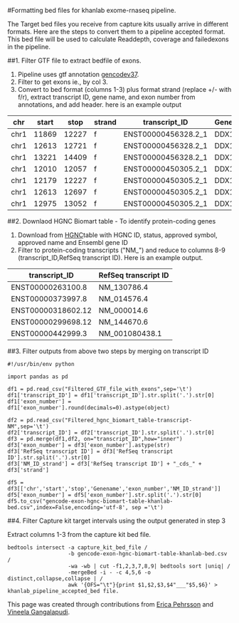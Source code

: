 #Formatting bed files for khanlab exome-rnaseq pipeline.

The Target bed files you receive from capture kits usually arrive in different formats. Here are the steps to convert them to a pipeline accepted format. This bed file will be used to calculate Readdepth, coverage and failedexons in the pipeline.

##1. Filter GTF file to extract bedfile of exons.
1. Pipeline uses gtf annotation [gencodev37](ftp://ftp.ebi.ac.uk/pub/databases/gencode/Gencode_human/release_37/GRCh37_mapping/gencode.v37lift37.annotation.gtf.gz).
2. Filter to get exons ie., by col 3.
3. Convert to bed format (columns 1-3) plus format strand (replace +/- with f/r), extract transcript ID, gene name, and exon number from annotations, and add header. here is an example output

| chr | start | stop | strand | transcript_ID | Genename | exon_number |
|---|---|---|---|---|---|---|
| chr1 | 11869 | 12227 | f | ENST00000456328.2_1 | DDX11L1 | 1 |
| chr1 | 12613 | 12721 | f | ENST00000456328.2_1 | DDX11L1 | 2 |
| chr1 | 13221 | 14409 | f | ENST00000456328.2_1 | DDX11L1 | 3 |
| chr1 | 12010 | 12057 | f | ENST00000450305.2_1 | DDX11L1 | 1 |
| chr1 | 12179 | 12227 | f | ENST00000450305.2_1 | DDX11L1 | 2 |
| chr1 | 12613 | 12697 | f | ENST00000450305.2_1 | DDX11L1 | 3 |
| chr1 | 12975 | 13052 | f | ENST00000450305.2_1 | DDX11L1 | 4 |


##2. Downlaod HGNC Biomart table - To identify protein-coding genes

1. Download from [HGNC](https://biomart.genenames.org/martform/#!/default/HGNC?datasets=hgnc_gene_mart&attributes=hgnc_gene__hgnc_gene_id_1010%2Chgnc_gene__status_1010%2Chgnc_gene__approved_symbol_1010%2Chgnc_gene__approved_name_1010%2Chgnc_gene__ensembl_gene__ensembl_gene_id_104)table with HGNC ID, status, approved symbol, approved name and Ensembl gene ID
2. Filter to protein-coding transcripts ("NM_") and reduce to columns 8-9 (transcript_ID,RefSeq transcript ID).
Here is an example output.

| transcript_ID | RefSeq transcript ID |
|---|---|
| ENST00000263100.8 | NM_130786.4 |
| ENST00000373997.8 | NM_014576.4 |
| ENST00000318602.12 | NM_000014.6 |
| ENST00000299698.12 | NM_144670.6 |
| ENST00000442999.3 | NM_001080438.1 |

##3. Filter outputs from above two steps by merging on transcript ID

```
#!/usr/bin/env python

import pandas as pd

df1 = pd.read_csv("Filtered_GTF_file_with_exons",sep='\t')
df1['transcript_ID'] = df1['transcript_ID'].str.split('.').str[0]
df1['exon_number'] = df1['exon_number'].round(decimals=0).astype(object)

df2 = pd.read_csv("Filtered_hgnc_biomart_table-transcript-NM",sep='\t')
df2['transcript_ID'] = df2['transcript_ID'].str.split('.').str[0]
df3 = pd.merge(df1,df2, on="transcript_ID",how="inner")
df3['exon_number'] = df3['exon_number'].astype(str)
df3['RefSeq transcript ID'] = df3['RefSeq transcript ID'].str.split('.').str[0]
df3['NM_ID_strand'] = df3['RefSeq transcript ID'] + "_cds_" + df3['strand']

df5 = df3[['chr','start','stop','Genename','exon_number','NM_ID_strand']]
df5['exon_number'] = df5['exon_number'].str.split('.').str[0]
df5.to_csv("gencode-exon-hgnc-biomart-table-khanlab-bed.csv",index=False,encoding='utf-8', sep ='\t')

```

##4. Filter Capture kit target intervals using the output generated in step 3

Extract columns 1-3 from the capture kit bed file.

```
bedtools intersect -a capture_kit_bed_file /
                   -b gencode-exon-hgnc-biomart-table-khanlab-bed.csv /
                   -wa -wb | cut -f1,2,3,7,8,9| bedtools sort |uniq| /
                   -mergeBed -i - -c 4,5,6 -o distinct,collapse,collapse | /
                   awk '{OFS="\t"}{print $1,$2,$3,$4"___"$5,$6}' > khanlab_pipeline_accepted_bed file.
```


This page was created through contributions from [Erica Pehrsson](mailto:erica.pehrsson@nih.gov) and [Vineela Gangalapudi](mailto:vineela.gangalapudi@nih.gov). 
